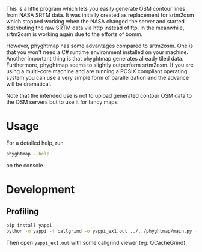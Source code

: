 This is a little program which lets you easily generate OSM contour lines from
NASA SRTM data.  It was initially created as replacement for srtm2osm which
stopped working when the NASA changed the server and started distributing the
raw SRTM data via http instead of ftp.  In the meanwhile, srtm2osm is working
again due to the efforts of bomm.

However, phyghtmap has some advantages compared to srtm2osm.  One is that you
won't need a C# runtime environment installed on your machine.  Another
important thing is that phyghtmap generates already tiled data.  Furthermore,
phyghtmap seems to slightly outperform srtm2osm.  If you are using a multi-core
machine and are running a POSIX compliant operating system you can use a very
simple form of parallelization and the advance will be dramatical.

Note that the intended use is not to upload generated contour OSM data to the
OSM servers but to use it for fancy maps.

# Usage

For a detailed help, run

```bash
phyghtmap --help
```

on the console.

# Development

## Profiling

```bash
pip install yappi
python -m yappi -f callgrind -o yappi_ex1.out ../../phyghtmap/main.py --pbf --log=DEBUG N43E006.hgt
```

Then open `yappi_ex1.out` with some callgrind viewer (eg. QCacheGrind).
